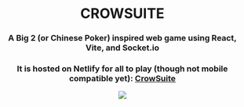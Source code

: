<div align="center">

# CROWSUITE 

### A Big 2 (or Chinese Poker) inspired web game using React, Vite, and Socket.io
### It is hosted on Netlify for all to play (though not mobile compatible yet): [CrowSuite](https://crowsuite2.netlify.app) 

<img src="https://github.com/user-attachments/assets/23eb0681-4f4d-4fe9-8a32-a2c21604ceea"/>
</div>

